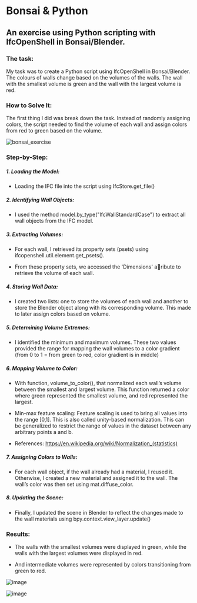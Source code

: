 # Bonsai & Python
## An exercise using Python scripting with IfcOpenShell in Bonsai/Blender.
### The task:

My task was to create a Python script using IfcOpenShell in Bonsai/Blender. The colours of walls change based on the volumes of the walls. The wall with the smallest volume is green and the wall with the largest volume is red.

### How to Solve It:
The first thing I did was break down the task. Instead of randomly assigning colors, the script needed to find the volume of each wall and assign colors from red to green based on the volume.

![bonsai_exercise](https://github.com/user-attachments/assets/e1d4cc1b-7574-4e40-8a88-504cfdb9710d)

### Step-by-Step:
##### 1. Loading the Model:

* Loading the IFC file into the script using IfcStore.get_file()

##### 2. Identifying Wall Objects:

* I used the method model.by_type("IfcWallStandardCase") to extract all wall objects from the IFC model.

##### 3. Extracting Volumes:

* For each wall, I retrieved its property sets (psets) using ifcopenshell.util.element.get_psets().

* From these property sets, we accessed the 'Dimensions' a􀆩ribute to retrieve the volume of each wall.

##### 4. Storing Wall Data:

* I created two lists: one to store the volumes of each wall and another to store the Blender object along with its corresponding volume. This made to later assign colors based on volume.

##### 5. Determining Volume Extremes:

* I identified the minimum and maximum volumes. These two values provided the range for mapping the wall volumes to a color gradient (from 0 to 1 = from green to red, color gradient is in middle)

##### 6. Mapping Volume to Color:

* With function, volume_to_color(), that normalized each wall’s volume between the smallest and largest volume. This function returned a color where green represented the smallest volume, and red represented the largest.

* Min-max feature scaling: Feature scaling is used to bring all values into the range [0,1]. This is also called unity-based normalization. This can be generalized to restrict the range of values in the dataset between any arbitrary points a and b.

* References: https://en.wikipedia.org/wiki/Normalization_(statistics)

##### 7. Assigning Colors to Walls:

* For each wall object, if the wall already had a material, I reused it. Otherwise, I created a new material and assigned it to the wall. The wall’s color was then set using mat.diffuse_color.

##### 8. Updating the Scene:

* Finally, I updated the scene in Blender to reflect the changes made to the wall materials using bpy.context.view_layer.update()

### Results:
* The walls with the smallest volumes were displayed in green, while the walls with the largest volumes were displayed in red. 

* And intermediate volumes were represented by colors transitioning from green to red.

![image](https://github.com/user-attachments/assets/0c7e8803-a316-4508-af49-78c2e7a30c4a)

![image](https://github.com/user-attachments/assets/55753917-7b88-46cd-82c2-41140e397f2d)





